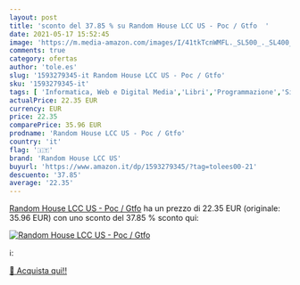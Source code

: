 ```yaml
---
layout: post
title: 'sconto del 37.85 % su Random House LCC US - Poc / Gtfo  '
date: 2021-05-17 15:52:45
image: 'https://m.media-amazon.com/images/I/41tkTcnWMFL._SL500_._SL400_.jpg'
comments: true
category: ofertas
author: 'tole.es'
slug: '1593279345-it Random House LCC US - Poc / Gtfo'
sku: '1593279345-it'
tags: [ 'Informatica, Web e Digital Media','Libri','Programmazione','Sicurezza informatica','random house lcc us', ]
actualPrice: 22.35 EUR
currency: EUR
price: 22.35
comparePrice: 35.96 EUR
prodname: 'Random House LCC US - Poc / Gtfo'
country: 'it'
flag: '🇮🇹'
brand: 'Random House LCC US'
buyurl: 'https://www.amazon.it/dp/1593279345/?tag=tolees00-21'
descuento: '37.85'
average: '22.35'
---
```


[Random House LCC US - Poc / Gtfo](https://www.amazon.it/dp/1593279345/?tag=tolees00-21) ha un prezzo di 22.35 EUR (originale: 35.96 EUR) con uno sconto del 37.85 % sconto qui:

[![Random House LCC US - Poc / Gtfo](https://m.media-amazon.com/images/I/41tkTcnWMFL._SL500_._SL400_.jpg)](https://www.amazon.it/dp/1593279345/?tag=tolees00-21)

ℹ️:


[🛒 Acquista qui!!](https://www.amazon.it/dp/1593279345/?tag=tolees00-21)
